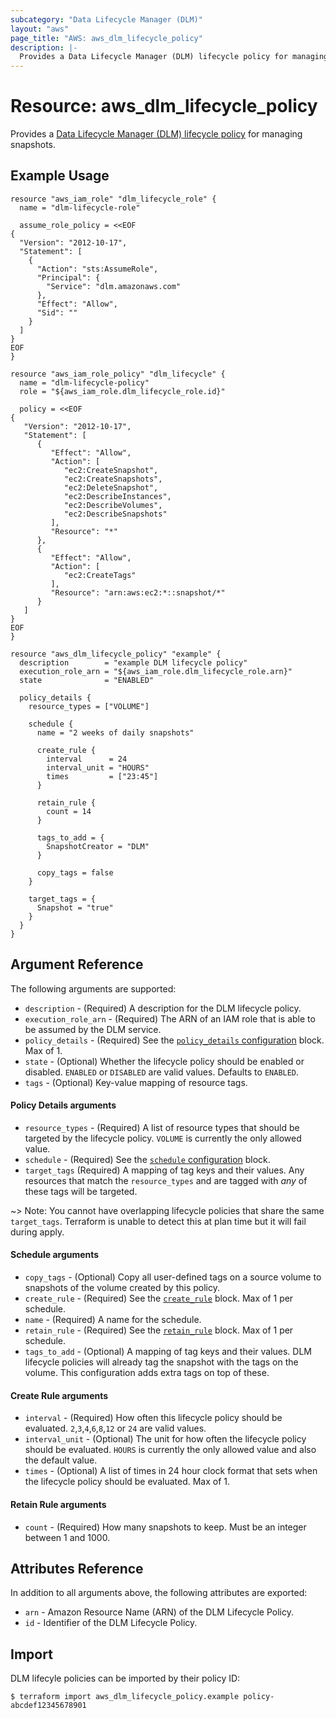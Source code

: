 ```yaml
---
subcategory: "Data Lifecycle Manager (DLM)"
layout: "aws"
page_title: "AWS: aws_dlm_lifecycle_policy"
description: |-
  Provides a Data Lifecycle Manager (DLM) lifecycle policy for managing snapshots.
---
```


# Resource: aws_dlm_lifecycle_policy

Provides a [Data Lifecycle Manager (DLM) lifecycle policy](https://docs.aws.amazon.com/AWSEC2/latest/UserGuide/snapshot-lifecycle.html) for managing snapshots.

## Example Usage

```hcl
resource "aws_iam_role" "dlm_lifecycle_role" {
  name = "dlm-lifecycle-role"

  assume_role_policy = <<EOF
{
  "Version": "2012-10-17",
  "Statement": [
    {
      "Action": "sts:AssumeRole",
      "Principal": {
        "Service": "dlm.amazonaws.com"
      },
      "Effect": "Allow",
      "Sid": ""
    }
  ]
}
EOF
}

resource "aws_iam_role_policy" "dlm_lifecycle" {
  name = "dlm-lifecycle-policy"
  role = "${aws_iam_role.dlm_lifecycle_role.id}"

  policy = <<EOF
{
   "Version": "2012-10-17",
   "Statement": [
      {
         "Effect": "Allow",
         "Action": [
            "ec2:CreateSnapshot",
            "ec2:CreateSnapshots",
            "ec2:DeleteSnapshot",
            "ec2:DescribeInstances",
            "ec2:DescribeVolumes",
            "ec2:DescribeSnapshots"
         ],
         "Resource": "*"
      },
      {
         "Effect": "Allow",
         "Action": [
            "ec2:CreateTags"
         ],
         "Resource": "arn:aws:ec2:*::snapshot/*"
      }
   ]
}
EOF
}

resource "aws_dlm_lifecycle_policy" "example" {
  description        = "example DLM lifecycle policy"
  execution_role_arn = "${aws_iam_role.dlm_lifecycle_role.arn}"
  state              = "ENABLED"

  policy_details {
    resource_types = ["VOLUME"]

    schedule {
      name = "2 weeks of daily snapshots"

      create_rule {
        interval      = 24
        interval_unit = "HOURS"
        times         = ["23:45"]
      }

      retain_rule {
        count = 14
      }

      tags_to_add = {
        SnapshotCreator = "DLM"
      }

      copy_tags = false
    }

    target_tags = {
      Snapshot = "true"
    }
  }
}
```

## Argument Reference

The following arguments are supported:

* `description` - (Required) A description for the DLM lifecycle policy.
* `execution_role_arn` - (Required) The ARN of an IAM role that is able to be assumed by the DLM service.
* `policy_details` - (Required) See the [`policy_details` configuration](#policy-details-arguments) block. Max of 1.
* `state` - (Optional) Whether the lifecycle policy should be enabled or disabled. `ENABLED` or `DISABLED` are valid values. Defaults to `ENABLED`.
* `tags` - (Optional) Key-value mapping of resource tags.

#### Policy Details arguments

* `resource_types` - (Required) A list of resource types that should be targeted by the lifecycle policy. `VOLUME` is currently the only allowed value.
* `schedule` - (Required) See the [`schedule` configuration](#schedule-arguments) block.
* `target_tags` (Required) A mapping of tag keys and their values. Any resources that match the `resource_types` and are tagged with _any_ of these tags will be targeted.

~> Note: You cannot have overlapping lifecycle policies that share the same `target_tags`. Terraform is unable to detect this at plan time but it will fail during apply.

#### Schedule arguments

* `copy_tags` - (Optional) Copy all user-defined tags on a source volume to snapshots of the volume created by this policy.
* `create_rule` - (Required) See the [`create_rule`](#create-rule-arguments) block. Max of 1 per schedule.
* `name` - (Required) A name for the schedule.
* `retain_rule` - (Required) See the [`retain_rule`](#retain-rule-arguments) block. Max of 1 per schedule.
* `tags_to_add` - (Optional) A mapping of tag keys and their values. DLM lifecycle policies will already tag the snapshot with the tags on the volume. This configuration adds extra tags on top of these.

#### Create Rule arguments

* `interval` - (Required) How often this lifecycle policy should be evaluated. `2`,`3`,`4`,`6`,`8`,`12` or `24` are valid values.
* `interval_unit` - (Optional) The unit for how often the lifecycle policy should be evaluated. `HOURS` is currently the only allowed value and also the default value.
* `times` - (Optional) A list of times in 24 hour clock format that sets when the lifecycle policy should be evaluated. Max of 1.

#### Retain Rule arguments

* `count` - (Required) How many snapshots to keep. Must be an integer between 1 and 1000.

## Attributes Reference

In addition to all arguments above, the following attributes are exported:

* `arn` - Amazon Resource Name (ARN) of the DLM Lifecycle Policy.
* `id` - Identifier of the DLM Lifecycle Policy.

## Import

DLM lifecyle policies can be imported by their policy ID:

```
$ terraform import aws_dlm_lifecycle_policy.example policy-abcdef12345678901
```
